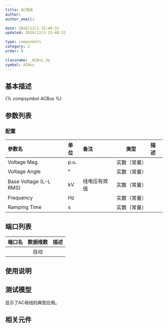 ```yaml
---
title: AC母线
author: 
author_email:

date: 2018/12/3 15:48:32
updated: 2018/12/3 15:48:32

type: components
category: 2
order: 0

classname: _ACBus_3p
symbol: ACBus
---
```

## 基本描述
{% compsymbol ACBus %}

## 参数列表
### 配置
| 参数名 | 单位 | 备注 | 类型 | 描述 |
| :--- | :--- | :--- | :--: | :--- |
| Voltage Mag. | p.u. |  | 实数（常量） |  |
| Voltage Angle | ° |  | 实数（常量） |  |
| Base Voltage (L-L RMS) | kV | 线电压有效值 | 实数（常量） |  |
| Frequency | Hz |  | 实数（常量） |  |
| Ramping Time | s |  | 实数（常量） |  |


## 端口列表

| 端口名 | 数据维数 | 描述 |
| :--- | :--:  | :--- |
|  | 自动 | |                   

## 使用说明


## 测试模型
[<test name>](<test link>)显示了AC母线的典型应用。

## 相关元件


